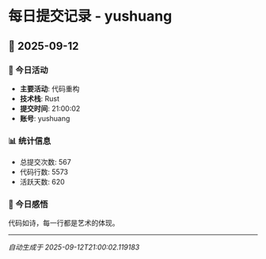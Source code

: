 # 每日提交记录 - yushuang

## 📅 2025-09-12

### 🎯 今日活动
- **主要活动**: 代码重构
- **技术栈**: Rust
- **提交时间**: 21:00:02
- **账号**: yushuang

### 📊 统计信息
- 总提交次数: 567
- 代码行数: 5573
- 活跃天数: 620

### 💭 今日感悟
代码如诗，每一行都是艺术的体现。

---
*自动生成于 2025-09-12T21:00:02.119183*
